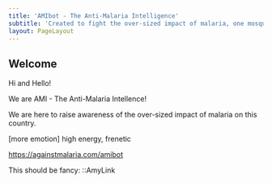 ```yaml
---
title: 'AMIbot - The Anti-Malaria Intelligence'
subtitle: 'Created to fight the over-sized impact of malaria, one mosquito net at a time.'
layout: PageLayout
---
```


## Welcome

Hi and Hello!

We are AMI - The Anti-Malaria Intellence!

We are here to raise awareness of the over-sized impact of malaria on this country.

[more emotion]
high energy, frenetic

https://againstmalaria.com/amibot

This should be fancy:
::AmyLink
